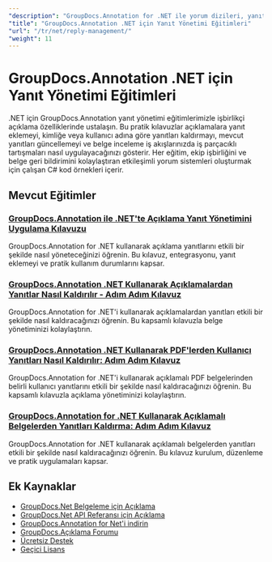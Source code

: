 ```yaml
---
"description": "GroupDocs.Annotation for .NET ile yorum dizileri, yanıtlar ve işbirlikli tartışmaları uygulamaya yönelik adım adım eğitimler."
"title": "GroupDocs.Annotation .NET için Yanıt Yönetimi Eğitimleri"
"url": "/tr/net/reply-management/"
"weight": 11
---
```


# GroupDocs.Annotation .NET için Yanıt Yönetimi Eğitimleri

.NET için GroupDocs.Annotation yanıt yönetimi eğitimlerimizle işbirlikçi açıklama özelliklerinde ustalaşın. Bu pratik kılavuzlar açıklamalara yanıt eklemeyi, kimliğe veya kullanıcı adına göre yanıtları kaldırmayı, mevcut yanıtları güncellemeyi ve belge inceleme iş akışlarınızda iş parçacıklı tartışmaları nasıl uygulayacağınızı gösterir. Her eğitim, ekip işbirliğini ve belge geri bildirimini kolaylaştıran etkileşimli yorum sistemleri oluşturmak için çalışan C# kod örnekleri içerir.

## Mevcut Eğitimler

### [GroupDocs.Annotation ile .NET'te Açıklama Yanıt Yönetimini Uygulama Kılavuzu](./groupdocs-annotation-net-reply-management-guide/)
GroupDocs.Annotation for .NET kullanarak açıklama yanıtlarını etkili bir şekilde nasıl yöneteceğinizi öğrenin. Bu kılavuz, entegrasyonu, yanıt eklemeyi ve pratik kullanım durumlarını kapsar.

### [GroupDocs.Annotation .NET Kullanarak Açıklamalardan Yanıtlar Nasıl Kaldırılır - Adım Adım Kılavuz](./remove-replies-groupdocs-annotation-net-guide/)
GroupDocs.Annotation for .NET'i kullanarak açıklamalardan yanıtları etkili bir şekilde nasıl kaldıracağınızı öğrenin. Bu kapsamlı kılavuzla belge yönetiminizi kolaylaştırın.

### [GroupDocs.Annotation .NET Kullanarak PDF'lerden Kullanıcı Yanıtları Nasıl Kaldırılır: Adım Adım Kılavuz](./remove-user-replies-groupdocs-annotation-net/)
GroupDocs.Annotation for .NET'i kullanarak açıklamalı PDF belgelerinden belirli kullanıcı yanıtlarını etkili bir şekilde nasıl kaldıracağınızı öğrenin. Bu kapsamlı kılavuzla açıklama yönetiminizi kolaylaştırın.

### [GroupDocs.Annotation for .NET Kullanarak Açıklamalı Belgelerden Yanıtları Kaldırma: Adım Adım Kılavuz](./remove-replies-groupdocs-annotation-net/)
GroupDocs.Annotation for .NET kullanarak açıklamalı belgelerden yanıtları etkili bir şekilde nasıl kaldıracağınızı öğrenin. Bu kılavuz kurulum, düzenleme ve pratik uygulamaları kapsar.

## Ek Kaynaklar

- [GroupDocs.Net Belgeleme için Açıklama](https://docs.groupdocs.com/annotation/net/)
- [GroupDocs.Net API Referansı için Açıklama](https://reference.groupdocs.com/annotation/net/)
- [GroupDocs.Annotation for Net'i indirin](https://releases.groupdocs.com/annotation/net/)
- [GroupDocs.Açıklama Forumu](https://forum.groupdocs.com/c/annotation)
- [Ücretsiz Destek](https://forum.groupdocs.com/)
- [Geçici Lisans](https://purchase.groupdocs.com/temporary-license/)